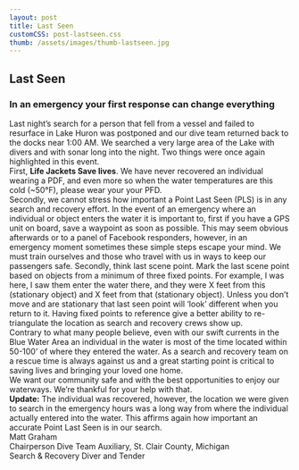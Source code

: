 ```yaml
---
layout: post
title: Last Seen
customCSS: post-lastseen.css
thumb: /assets/images/thumb-lastseen.jpg
---
```


<div class="article-header"></div>

<article>
  <h1 class="lh-title" id="fittext_2">Last Seen</h1>
  <h3 class="lh-title" id="fittext_3">In an emergency your first response can change everything</h3>

  <script type="text/javascript">
  	$("#fittext_2").fitText(.7, { minFontSize: '42px', maxFontSize: '125px' });
  	$("#fittext_3").fitText(1, { minFontSize: '16px', maxFontSize: '32px' });
  </script>

  <div class="f4 lh-copy mb3">
    Last night’s search for a person that fell from a vessel and failed to resurface in Lake Huron was postponed and our dive team returned back to the docks near 1:00 AM. We searched a very large area of the Lake with divers and with sonar long into the night. Two things were once again highlighted in this event.
  </div>
  <div class="f4 lh-copy mb3">
    First, <strong>Life Jackets Save lives</strong>. We have never recovered an individual wearing a PDF, and even more so when the water temperatures are this cold (~50°F), please wear your your PFD.
  </div>
  <div class="f4 lh-copy mb3">
    Secondly, we cannot stress how important a Point Last Seen (PLS) is in any search and recovery effort. In the event of an emergency where an individual or object enters the water it is important to, first if you have a GPS unit on board, save a waypoint as soon as possible. This may seem obvious afterwards or to a panel of Facebook responders, however, in an emergency moment sometimes these simple steps escape your mind. We must train ourselves and those who travel with us in ways to keep our passengers safe. Secondly, think last scene point. Mark the last scene point based on objects from a minimum of three fixed points. For example, I was here, I saw them enter the water there, and they were X feet from this (stationary object) and X feet from that (stationary object). Unless you don’t move and are stationary that last seen point will ‘look’ different when you return to it. Having fixed points to reference give a better ability to re-triangulate the location as search and recovery crews show up.
  </div>
  <div class="f4 lh-copy mb3">
    Contrary to what many people believe, even with our swift currents in the Blue Water Area an individual in the water is most of the time located within 50-100’ of where they entered the water. As a search and recovery team on a rescue time is always against us and a great starting point is critical to saving lives and bringing your loved one home.
  </div>
  <div class="f4 lh-copy mb3">
    We want our community safe and with the best opportunities to enjoy our waterways. We’re thankful for your help with that.
  </div>
  <div class="f4 lh-copy mv3 bg-light-gray pa2">
    <strong>Update:</strong> The individual was recovered, however, the location we were given to search in the emergency hours was a long way from where the individual actually entered into the water. This affirms again how important an accurate Point Last Seen is in our search.
  </div>
  <div class="f4 flex flex-column lh-copy mb3">
    <div class="b">Matt Graham</div>
    <div>Chairperson Dive Team Auxiliary, St. Clair County, Michigan</div>
    <div>Search & Recovery Diver and Tender</div>
  </div>
</article>
